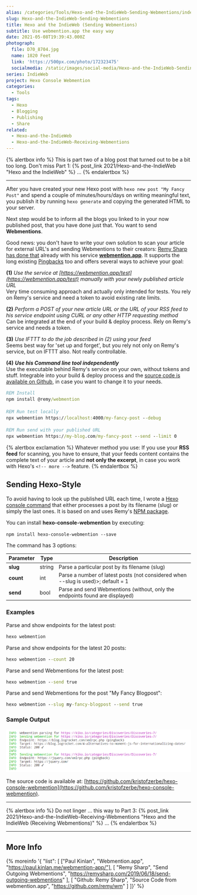 ```yaml
---
alias: /categories/Tools/Hexo-and-the-IndieWeb-Sending-Webmentions/index.html
slug: Hexo-and-the-IndieWeb-Sending-Webmentions
title: Hexo and the IndieWeb (Sending Webmentions)
subtitle: Use webmention.app the easy way
date: 2021-05-08T19:39:43.000Z
photograph:
  file: D70_8704.jpg
  name: 1820 Feet
  link: 'https://500px.com/photo/172323475'
  socialmedia: /static/images/social-media/Hexo-and-the-IndieWeb-Sending-Webmentions.png
series: IndieWeb
project: Hexo Console Webmention
categories:
  - Tools
tags:
  - Hexo
  - Blogging
  - Publishing
  - Share
related:
  - Hexo-and-the-IndieWeb
  - Hexo-and-the-IndieWeb-Receiving-Webmentions
---
```


{% alertbox info %}
This is part two of a blog post that turned out to be a bit too long. Don't miss Part 1: {% post_link 2021/Hexo-and-the-IndieWeb "Hexo and the IndieWeb" %} ...
{% endalertbox %}

---

After you have created your new Hexo post with ``hexo new post "My Fancy Post"`` and spend a couple of minutes/hours/days on writing meaningful text, you publish it by running ``hexo generate`` and copying the generated HTML to your server.

Next step would be to inform all the blogs you linked to in your now published post, that you have done just that. You want to send **Webmentions**.

Good news: you don't have to write your own solution to scan your article for external URL's and sending Webmentions to their creators: [Remy Sharp has done that](https://remysharp.com/2019/06/18/send-outgoing-webmentions) already with his service [**webmention.app**](https://webmention.app/). It supports the long existing [Pingbacks](http://www.hixie.ch/specs/pingback/pingback) too and offers several ways to achieve your goal:

<!-- more -->

**(1)** *Use the service at [https://webmention.app/test](https://webmention.app/test) manually with your newly published article URL*   
Very time consuming approach and actually only intended for tests. You rely on Remy's service and need a token to avoid existing rate limits.

**(2)** *Perform a POST of your new article URL or the URL of your RSS feed to his service endpoint using CURL or any other HTTP requesting method*   
Can be integrated at the end of your build & deploy process. Rely on Remy's service and needs a token.

**(3)** *Use IFTTT to do the job described in (2) using your feed*   
Seems best way for 'set up and forget', but you rely not only on Remy's service, but on IFTTT also. Not really controllable.

**(4)** ***Use his Command line tool independently***   
Use the executable behind Remy's service on your own, without tokens and stuff. Integrable into your build & deploy process and the [source code is available on Github](https://github.com/remy/wm), in case you want to change it to your needs.

```bat
REM Install
npm install @remy/webmention

REM Run test locally
npx webmention https://localhost:4000/my-fancy-post --debug

REM Run send with your published URL
npx webmention https://my-blog.com/my-fancy-post --send --limit 0
```

{% alertbox exclamation %}
Whatever method you use: If you use your **RSS feed** for scanning, you have to ensure, that your feeds content contains the complete text of your article and **not only the excerpt**, in case you work with Hexo's ``<!-- more -->`` feature.
{% endalertbox %}

## Sending Hexo-Style

To avoid having to look up the published URL each time, I wrote a [Hexo console command](https://hexo.io/api/console.html) that either processes a post by its filename (slug) or simply the last ones. It is based on and uses Remy's [NPM package](https://www.npmjs.com/package/@remy/webmention).

You can install **hexo-console-webmention** by executing:

```npm install hexo-console-webmention --save```

The command has 3 options:

| Parameter | Type | Description |
| --- | --- | --- |
| **slug** | string | Parse a particular post by its filename (slug) |
| **count** | int | Parse a number of latest posts (not considered when --slug is used)>; default = 1 |
| **send** | bool | Parse and send Webmentions (without, only the endpoints found are displayed) |

### Examples

Parse and show endpoints for the latest post:

```cmd
hexo webmention
```

Parse and show endpoints for the latest 20 posts:

```cmd
hexo webmention --count 20
```

Parse and send Webmentions for the latest post:

```cmd
hexo webmention --send true
```

Parse and send Webmentions for the post "My Fancy Blogpost":

```cmd
hexo webmention --slug my-fancy-blogpost --send true
```

### Sample Output

![Sample console output](Hexo-and-the-IndieWeb-Sending-Webmentions/output-hexo-console-webmention.png)

The source code is available at: [https://github.com/kristofzerbe/hexo-console-webmention](https://github.com/kristofzerbe/hexo-console-webmention).

---

{% alertbox info %}
Do not linger ... this way to Part 3: {% post_link 2021/Hexo-and-the-IndieWeb-Receiving-Webmentions "Hexo and the IndieWeb (Receiving Webmentions)" %} ...
{% endalertbox %}

---

## More Info

{% moreinfo '{ "list": [
  ["Paul Kinlan", "Webmention.app",
  "https://paul.kinlan.me/webmention-app/"],
  [ "Remy Sharp", "Send Outgoing Webmentions",
  "https://remysharp.com/2019/06/18/send-outgoing-webmentions" ],
  [ "Github: Remy Sharp", "Source Code from webmention.app",
  "https://github.com/remy/wm" ]
]}' %}
